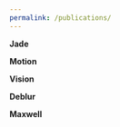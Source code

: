 ```yaml
---
permalink: /publications/
---
```

<!--- 3D CGRA --->
<!--- Associative memory --->
<!--- Chimera --->
<!--- Garnet ---> 
<!--- RBM ---> 
**Jade** 

**Motion**

**Vision**

**Deblur**

**Maxwell**
